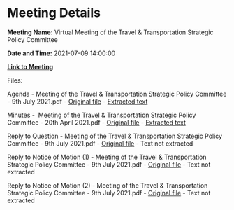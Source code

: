 # Meeting Details

**Meeting Name:** Virtual Meeting of the Travel & Transportation Strategic Policy Committee

**Date and Time:** 2021-07-09 14:00:00

**[Link to Meeting](https://www.limerick.ie/council/whats-on/meeting-travel-transportation-strategic-policy-committee-5)**

Files: 

Agenda - Meeting of the Travel & Transportation Strategic Policy Committee - 9th July 2021.pdf - [Original file](https://www.limerick.ie/sites/default/files/media/documents/2021-07/20210601-agenda-travel-transportation-spc-meeting-9.07.21.pdf) - [Extracted text](./Agenda%20-%C2%A0Meeting%20of%20the%20Travel%20%26%20Transportation%20Strategic%20Policy%20Committee%20-%209th%20July%202021.md)

Minutes -  Meeting of the Travel & Transportation Strategic Policy Committee - 20th April 2021.pdf - [Original file](https://www.limerick.ie/sites/default/files/media/documents/2021-07/minutes-of-travel-and-transportation-spc-meeting-20th-april-2021.pdf) - [Extracted text](./Minutes%20-%20%C2%A0Meeting%20of%20the%20Travel%20%26%20Transportation%20Strategic%20Policy%20Committee%20-%2020th%20April%202021.md)

Reply to Question - Meeting of the Travel & Transportation Strategic Policy Committee - 9th July 2021.pdf - [Original file](https://www.limerick.ie/sites/default/files/media/documents/2021-07/reply-to-question-travel-and-transportation-spc-meeting-9th-july-2021.pdf) - Text not extracted

Reply to Notice of Motion (1) - Meeting of the Travel & Transportation Strategic Policy Committee - 9th July 2021.pdf - [Original file](https://www.limerick.ie/sites/default/files/media/documents/2021-07/reply-to-notice-of-motion-travel-and-transportation-spc-meeting-9th-july-2021-1.pdf) - Text not extracted

Reply to Notice of Motion (2) - Meeting of the Travel & Transportation Strategic Policy Committee - 9th July 2021.pdf - [Original file](https://www.limerick.ie/sites/default/files/media/documents/2021-07/reply-to-notice-of-motion-travel-and-transportation-spc-meeting-9th-july-2021-2.pdf) - Text not extracted

